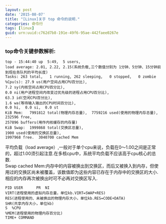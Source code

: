 ```yaml
---
layout: post
date: '2015-08-07'
title: "[Linux]关于 top 命令的说明."
categories: 命令行
tags: [linux]
guid: urn:uuid:c762d7b8-191e-49f6-95ae-442faee0267e
---
```


### top命令关键参数解析:  

```vim
top - 15:44:40 up  5:49,  5 users,  
load average: 2.01, 2.22, 2.15(系统负载,三个数值分别为 1分钟、5分钟、15分钟前到现在务队列的平均长度)
Tasks: 263 total,   1 running, 262 sleeping,   0 stopped,   0 zombie
%Cpu(s): 27.9 us(用户空间占用CPU百分比),  
7.2 sy(内核空间占用CPU百分比),  
0.0 ni(用户进程空间内改变过优先级的进程占用CPU百分比),
63.3 id(空闲CPU百分比),  
1.6 wa(等待输入输出的CPU时间百分比),  
0.0 hi,  0.0 si,  0.0 st
KiB Mem:   7991812 total(物理内存总量),  7759216 used(使用的物理内存总量),   
232596 free,   
257896 buffers(用作内核缓存的内存量)
KiB Swap:  1999868 total(交换区总量),     
1900 used(使用的交换区总量),  
1997968 free.  3040700 cached Mem
```

平均负载（load average）,一般对于单个cpu来说，负载在0～1.00之间是正常的，超过1.00须引起注意.在多核cpu中，系统平均负载不应该高于cpu核心的总数.  
Swap cached Mem:内存中的内容被换出到交换区，而后又被换入到内存，但使用过的交换区尚未被覆盖，该数值即为这些内容已存在于内存中的交换区的大小.  
相应的内存再次被换出时可不必再对交换区写入.   

```vim
PID USER      PR  NI    
VIRT(进程使用的虚拟内存总量，单位kb.VIRT=SWAP+RES)    
RES(进程使用的、未被换出的物理内存大小，单位kb.RES=CODE+DATA)    
SHR(共享内存大小，单位kb)
S  %CPU
%MEM(进程使用的物理内存百分比)     
TIME+ COMMAND
```
